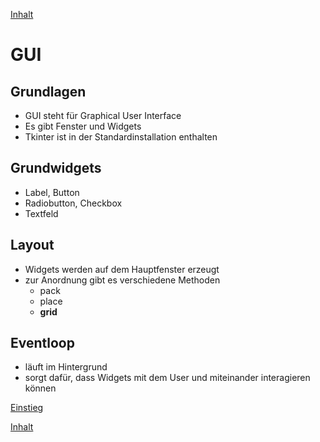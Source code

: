 [Inhalt](../agenda.md)

# GUI

## Grundlagen

* GUI steht für Graphical User Interface
* Es gibt Fenster und Widgets
* Tkinter ist in der Standardinstallation enthalten

## Grundwidgets

* Label, Button
* Radiobutton, Checkbox
* Textfeld

## Layout

* Widgets werden auf dem Hauptfenster erzeugt
* zur Anordnung gibt es verschiedene Methoden
    * pack
    * place 
    * **grid**

## Eventloop

* läuft im Hintergrund
* sorgt dafür, dass Widgets mit dem User und miteinander interagieren können

[Einstieg](02_einstieg.md)

[Inhalt](../agenda.md)
